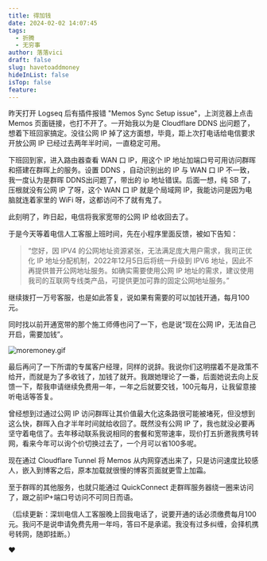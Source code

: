 ```yaml
---
title: 得加钱
date: 2024-02-02 14:07:45
tags:
  - 折腾
  - 无穷事
author: 落落vici
draft: false
slug: havetoaddmoney
hideInList: false
isTop: false
feature:
---
```

昨天打开 Logseq 后有插件报错 "Memos Sync Setup issue"，上浏览器上点击 Memos 页面链接，也打不开了。一开始我以为是 Cloudflare DDNS 出问题了，想着下班回家搞定。没往公网 IP 掉了这方面想，毕竟，距上次打电话给电信要求开放公网 IP 已经过去两年半时间，一直稳定可用。

下班回到家，进入路由器查看 WAN 口 IP，用这个 IP 地址加端口号可用访问群晖和搭建在群晖上的服务。设置 DDNS ，自动识别出的 IP 与 WAN 口 IP 不一致，我一度认为是群晖 DDNS出问题了，带出的 ip 地址错误。后面一想，纯 SB 了，压根就没有公网 IP 了呀，这个 WAN 口 IP 就是个局域网 IP，我能访问是因为电脑就连着家里的 WiFi 呀，这都访问不了就有鬼了。

此刻明了，昨日起，电信将我家宽带的公网 IP 给收回去了。

于是今天等着电信人工客服上班时间，先在小程序里面反馈，被如下告知：

> “您好，因 IPV4 的公网地址资源紧张，无法满足庞大用户需求，我司正优化 IP 地址分配机制，2022年12月5日后将统一升级到 IPV6 地址，因此不再提供普开公网地址服务。如确实需要使用公网 IP 地址的需求，建议使用我司的互联网专线类产品，可提供更加可靠的固定公网地址服务。”

继续拨打一万号客服，也是如此答复，说如果有需要的可以加钱开通，每月100元。

同时找以前开通宽带的那个施工师傅也问了一下，也是说“现在公网 IP，无法自己开启，需要加钱”。

![moremoney.gif](https://img.hux.ink/image/2024/02/moremoney.gif)


最后再问了一下所谓的专属客户经理，同样的说辞。我说你们这明摆着不是政策不给开，而就是为了多收钱了，加钱了就开。我跟她理论了一番，后面她说去向上反馈一下，帮我申请继续免费用一年，一年之后就要交钱，100元每月，让我留意接听电话等答复。

曾经想到过通过公网 IP 访问群晖让其价值最大化这条路很可能被堵死，但没想到这么快，群晖入白才半年时间就给收回了。既然没有公网 IP 了，我也就没必要再坚守着电信了。去年移动联系我说相同的套餐和宽带速率，现价打五折邀我携号转网，看来今年可以询个价切换过去了，一个月可以省100多呢。

现在通过 Cloudflare Tunnel 将 Memos 从内网穿透出来了，只是访问速度比较感人，嵌入到博客之后，原本加载就很慢的博客页面就更雪上加霜。

至于群晖的其他服务，也就只能通过 QuickConnect 走群晖服务器绕一圈来访问了，跟之前IP+端口号访问不可同日而语。

（后续更新：深圳电信人工客服晚上回我电话了，说要开通的话必须缴费每月100元。我问不是说申请免费先用一年吗，答曰不是承诺。我没有过多纠缠，会择机携号转网，随即挂断。）

❤